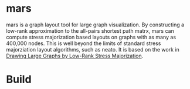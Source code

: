 mars
====

mars is a graph layout tool for large graph visualization. By constructing a low-rank approximation to the all-pairs shortest path matrx, mars can compute stress majorization based layouts on graphs with as many as 400,000 nodes. This is well beyond the limits of standard stress majorziation layout algorithms, such as neato. It is based on the work in [Drawing Large Graphs by Low-Rank Stress Majorization](http://www.cs.berkeley.edu/~khoury/mars.pdf).


Build
=====
